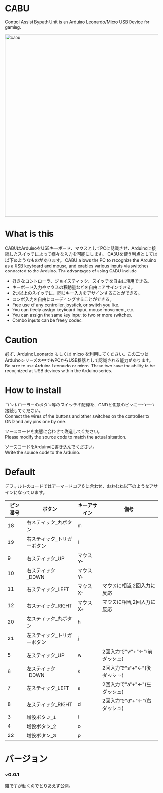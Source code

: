 # CABU
Control Assist Bypath Unit is an Arduino Leonardo/Micro USB Device for gaming.  

<img width="600" alt="cabu" src="https://github.com/Ninagawa123/CABU/assets/8329123/9c05de82-95bd-440b-9e29-c7737dbd3e0d">

# What is this
CABUはArduinoをUSBキーボード、マウスとしてPCに認識させ、Arduinoに接続したスイッチによって様々な入力を可能にします。
CABUを使う利点としては以下のようなものがあります。
CABU allows the PC to recognize the Arduino as a USB keyboard and mouse, and enables various inputs via switches connected to the Arduino.
The advantages of using CABU include

- 好きなコントローラ、ジョイスティック、スイッチを自由に活用できる。
- キーボード入力やマウスの移動量などを自由にアサインできる。
- 2つ以上のスイッチに、同じキー入力をアサインすることができる。
- コンボ入力を自由にコーディングすることができる。
- Free use of any controller, joystick, or switch you like.
- You can freely assign keyboard input, mouse movement, etc.
- You can assign the same key input to two or more switches.
- Combo inputs can be freely coded.
  
# Caution  
必ず、Arduino Leonardo もしくは micro を利用してください。この二つはArduinoシリーズの中でもPCからUSB機器として認識される能力があります。  
Be sure to use Arduino Leonardo or micro. These two have the ability to be recognized as USB devices within the Arduino series.  
  
# How to install  
コントローラーのボタン等のスイッチの配線を、GNDと任意のピンに一つ一つ接続してください。  
Connect the wires of the buttons and other switches on the controller to GND and any pins one by one.  

ソースコードを実態に合わせて改造してください。  
Please modify the source code to match the actual situation.  

ソースコードをArduinoに書き込んでください。  
Write the source code to the Arduino.  
  
# Default  
デフォルトのコードではアーマードコア６に合わせ、おおむね以下のようなアサインになっています。  

|ピン番号|ボタン|キーアサイン|備考|
|--|--|--|--|
|18|右スティック_丸ボタン|m||
|19|右スティック_トリガーボタン|l||
|9|右スティック_UP|マウスY-||
|10|右スティック_DOWN|マウスY+||
|11|右スティック_LEFT|マウスX-|マウスに相当,2回入力に反応|
|12|右スティック_RIGHT|マウスX+|マウスに相当,2回入力に反応|
|20|左スティック_丸ボタン|h||
|21|左スティック_トリガーボタン|j||
|5|左スティック_UP|w|2回入力で"w"+"←"(前ダッシュ)|
|6|左スティック_DOWN|s|2回入力で"s"+"←"(後ダッシュ)|
|7|左スティック_LEFT|a|2回入力で"a"+"←"(左ダッシュ)|
|8|左スティック_RIGHT|d|2回入力で"d"+"←"(右ダッシュ)|
|3|増設ボタン_1|i||
|4|増設ボタン_2|o||
|22|増設ボタン_3|p||

# バージョン
### v0.0.1
雑ですが動くのでとりあえず公開。
